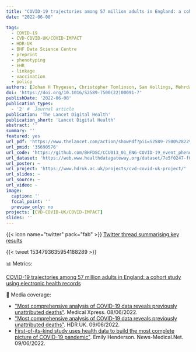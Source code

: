 ```yaml
---
title: "COVID-19 trajectories among 57 million adults in England: a cohort study using electronic health records"
date: "2022-06-08"

tags:
  - COVID-19
  - CVD-COVID-UK/COVID-IMPACT
  - HDR-UK
  - BHF Data Science Centre
  - preprint
  - phenotyping
  - EHR
  - linkage
  - vaccination
  - policy
authors: [Johan H Thygesen, Christopher Tomlinson, Sam Hollings, Mehrdad Mizani, Alex Handy, Ashley Akbari, Amitava Banerjee, Jennifer Cooper, Alvina Lai, Ken Li, Bilal Mateen, Naveed Sattar, Reecha Sofat, Ana Torralbo, Honghan Wu, Angela Wood, Jonathan A C Sterne, Christina Pagel, William Whiteley, Cathie Sudlow, Harry Hemingway, Spiros Denaxas, on behalf of the CVD-COVID-UK Consortium]
doi: 'https://doi.org/10.1016/S2589-7500(22)00091-7'
publishDate: '2022-06-08'
publication_types:
  - '2' #  Journal article
publication: 'The Lancet Digital Health'
publication_short: 'Lancet Digital Health'
abstract: ''
summary: ''
featured: yes
url_pdf: 'https://www.thelancet.com/action/showPdf?pii=S2589-7500%2822%2900091-7'
url_pmid: '35690576'
url_code: 'https://github.com/BHFDSC/CCU013_01_ENG-COVID-19_event_phenotyping'
url_dataset: 'https://web.www.healthdatagateway.org/dataset/7e5f0247-f033-4f98-aed3-3d7422b9dc6d'
url_poster: ~
url_project: 'https://www.hdruk.ac.uk/projects/cvd-covid-uk-project/'
url_slides: ~
url_source: ~
url_video: ~
image:
  caption: ''
  focal_point: ''
  preview_only: no
projects: [CVD-COVID-UK/COVID-IMPACT]
slides: ''
---
```


{{< icon name="twitter" pack="fab" >}} [Twitter thread summarising key results](https://twitter.com/tomlincr/status/1534793635954188289)  

{{< tweet 1534793635954188289 >}}

📊 Metrics:

<script type="text/javascript" src="//cdn.plu.mx/widget-details.js"></script>
<a href="https://plu.mx/plum/a/?doi=10.1016%2Fs2589-7500(22)00091-7" class="plumx-details" data-site="plum" data-hide-when-empty="true">COVID-19 trajectories among 57 million adults in England: a cohort study using electronic health records</a>

<script type='text/javascript' src='https://d1bxh8uas1mnw7.cloudfront.net/assets/embed.js'></script>
<div data-badge-details="right" data-badge-type="medium-donut" data-doi="10.1016/S2589-7500(22)00091-7" data-hide-no-mentions="true" class="altmetric-embed"></div>
  
📰 Media coverage:

* ["Most comprehensive analysis of COVID-19 data reveals previously unattributed deaths"](https://medicalxpress.com/news/2022-06-comprehensive-analysis-covid-reveals-previously.html). Medical Xpress. 08/06/2022.
* ["Most comprehensive analysis of COVID-19 data reveals previously unattributed deaths"](https://www.hdruk.ac.uk/news/most-comprehensive-analysis-of-covid-19-data-reveals-previously-unattributed-deaths/). HDR UK. 09/06/2022.
* [First-of-its-kind study uses health data to build the most complete picture of COVID-19 pandemic"](https://www.news-medical.net/news/20220609/First-of-its-kind-study-uses-health-data-to-build-the-most-complete-picture-of-COVID-19-pandemic.aspx). Emily Henderson. News-Medical.Net. 09/06/2022.